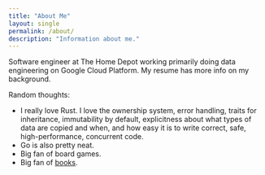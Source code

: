 ```yaml
---
title: "About Me"
layout: single
permalink: /about/
description: "Information about me."
---
```


Software engineer at The Home Depot working primarily doing data engineering on Google Cloud Platform. My resume has more info on my background.

Random thoughts:
  * I really love Rust. I love the ownership system, error handling, traits for inheritance, immutability by default, explicitness about what types of data are copied and when, and how easy it is to write correct, safe, high-performance, concurrent code.
  * Go is also pretty neat.
  * Big fan of board games.
  * Big fan of [books](/reading_list/).

